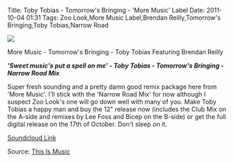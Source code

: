 Title: Toby Tobias - Tomorrow's Bringing - 'More Music' Label
Date: 2011-10-04 01:31
Tags: Zoo Look,More Music Label,Brendan Reilly,Tomorrow's Bringing,Toby Tobias,Narrow Road


![](/images/TobyTobiasMoreMusic.jpg)

More Music - Tomorrow's Bringing - Toby Tobias Featuring Brendan Reilly
 
***'Sweet music's put a spell on me' - Toby Tobias - Tomorrow's Bringing - Narrow Road Mix***
 

Super fresh sounding and a pretty damn good remix package here from 'More Music'. I'll stick with the 'Narrow Road Mix' for now although I suspect Zoo Look's one will go down well with many of you. Make Toby Tobias a happy man and buy the 12" release now (includes the Club Mix on the A-side and remixes by Lee Foss and Bicep on the B-side) or get the full digital release on the 17th of October. Don't sleep on it. 
 

[Soundcloud Link](http://soundcloud.com/this-is-music/sets/toby-tobias-tomorrows-bringing/)
 

Source: [This Is Music](http://www.thisismusicltd.com/)
